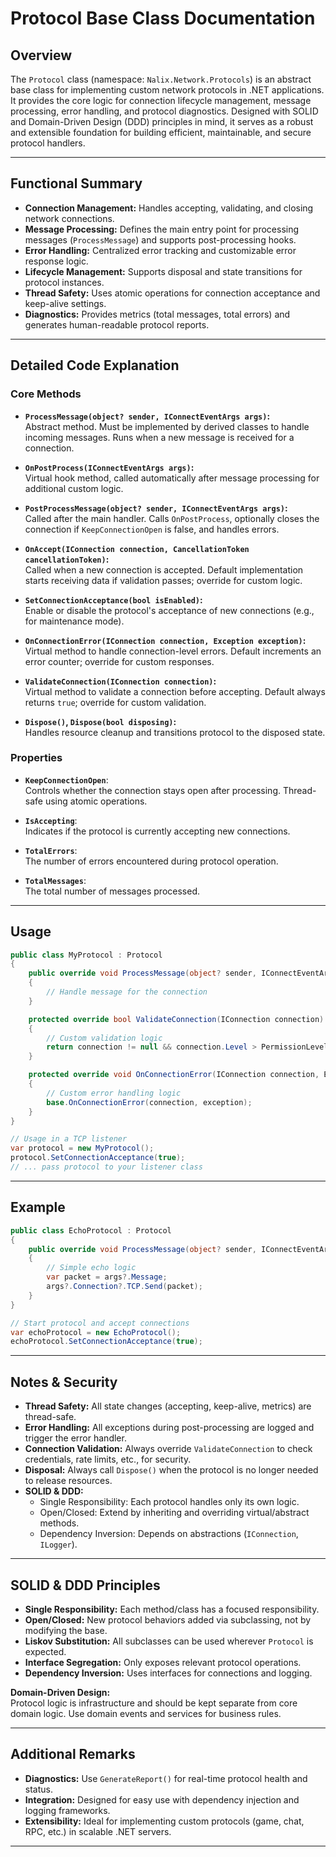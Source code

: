 # Protocol Base Class Documentation

## Overview

The `Protocol` class (namespace: `Nalix.Network.Protocols`) is an abstract base class for implementing custom network protocols in .NET applications. It provides the core logic for connection lifecycle management, message processing, error handling, and protocol diagnostics. Designed with SOLID and Domain-Driven Design (DDD) principles in mind, it serves as a robust and extensible foundation for building efficient, maintainable, and secure protocol handlers.

---

## Functional Summary

- **Connection Management:** Handles accepting, validating, and closing network connections.
- **Message Processing:** Defines the main entry point for processing messages (`ProcessMessage`) and supports post-processing hooks.
- **Error Handling:** Centralized error tracking and customizable error response logic.
- **Lifecycle Management:** Supports disposal and state transitions for protocol instances.
- **Thread Safety:** Uses atomic operations for connection acceptance and keep-alive settings.
- **Diagnostics:** Provides metrics (total messages, total errors) and generates human-readable protocol reports.

---

## Detailed Code Explanation

### Core Methods

- **`ProcessMessage(object? sender, IConnectEventArgs args)`:**  
  Abstract method. Must be implemented by derived classes to handle incoming messages. Runs when a new message is received for a connection.

- **`OnPostProcess(IConnectEventArgs args)`:**  
  Virtual hook method, called automatically after message processing for additional custom logic.

- **`PostProcessMessage(object? sender, IConnectEventArgs args)`:**  
  Called after the main handler. Calls `OnPostProcess`, optionally closes the connection if `KeepConnectionOpen` is false, and handles errors.

- **`OnAccept(IConnection connection, CancellationToken cancellationToken)`:**  
  Called when a new connection is accepted. Default implementation starts receiving data if validation passes; override for custom logic.

- **`SetConnectionAcceptance(bool isEnabled)`:**  
  Enable or disable the protocol's acceptance of new connections (e.g., for maintenance mode).

- **`OnConnectionError(IConnection connection, Exception exception)`:**  
  Virtual method to handle connection-level errors. Default increments an error counter; override for custom responses.

- **`ValidateConnection(IConnection connection)`:**  
  Virtual method to validate a connection before accepting. Default always returns `true`; override for custom validation.

- **`Dispose()`, `Dispose(bool disposing)`:**  
  Handles resource cleanup and transitions protocol to the disposed state.

### Properties

- **`KeepConnectionOpen`**:  
  Controls whether the connection stays open after processing. Thread-safe using atomic operations.

- **`IsAccepting`**:  
  Indicates if the protocol is currently accepting new connections.

- **`TotalErrors`**:  
  The number of errors encountered during protocol operation.

- **`TotalMessages`**:  
  The total number of messages processed.

---

## Usage

```csharp
public class MyProtocol : Protocol
{
    public override void ProcessMessage(object? sender, IConnectEventArgs args)
    {
        // Handle message for the connection
    }

    protected override bool ValidateConnection(IConnection connection)
    {
        // Custom validation logic
        return connection != null && connection.Level > PermissionLevel.None;
    }

    protected override void OnConnectionError(IConnection connection, Exception exception)
    {
        // Custom error handling logic
        base.OnConnectionError(connection, exception);
    }
}

// Usage in a TCP listener
var protocol = new MyProtocol();
protocol.SetConnectionAcceptance(true);
// ... pass protocol to your listener class
```

---

## Example

```csharp
public class EchoProtocol : Protocol
{
    public override void ProcessMessage(object? sender, IConnectEventArgs args)
    {
        // Simple echo logic
        var packet = args?.Message;
        args?.Connection?.TCP.Send(packet);
    }
}

// Start protocol and accept connections
var echoProtocol = new EchoProtocol();
echoProtocol.SetConnectionAcceptance(true);
```

---

## Notes & Security

- **Thread Safety:** All state changes (accepting, keep-alive, metrics) are thread-safe.
- **Error Handling:** All exceptions during post-processing are logged and trigger the error handler.
- **Connection Validation:** Always override `ValidateConnection` to check credentials, rate limits, etc., for security.
- **Disposal:** Always call `Dispose()` when the protocol is no longer needed to release resources.
- **SOLID & DDD:**  
  - Single Responsibility: Each protocol handles only its own logic.
  - Open/Closed: Extend by inheriting and overriding virtual/abstract methods.
  - Dependency Inversion: Depends on abstractions (`IConnection`, `ILogger`).

---

## SOLID & DDD Principles

- **Single Responsibility:** Each method/class has a focused responsibility.
- **Open/Closed:** New protocol behaviors added via subclassing, not by modifying the base.
- **Liskov Substitution:** All subclasses can be used wherever `Protocol` is expected.
- **Interface Segregation:** Only exposes relevant protocol operations.
- **Dependency Inversion:** Uses interfaces for connections and logging.

**Domain-Driven Design:**  
Protocol logic is infrastructure and should be kept separate from core domain logic. Use domain events and services for business rules.

---

## Additional Remarks

- **Diagnostics:** Use `GenerateReport()` for real-time protocol health and status.
- **Integration:** Designed for easy use with dependency injection and logging frameworks.
- **Extensibility:** Ideal for implementing custom protocols (game, chat, RPC, etc.) in scalable .NET servers.

---

